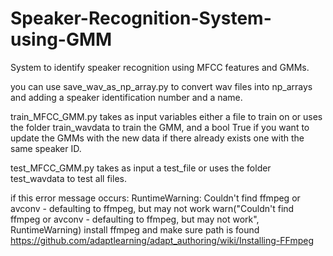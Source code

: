 # Speaker-Recognition-System-using-GMM
System to identify speaker recognition using MFCC features and GMMs.


you can use save_wav_as_np_array.py to convert wav files into np_arrays and adding a speaker identification number and a name.

train_MFCC_GMM.py takes as input variables either a file to train on or uses the folder train_wavdata to train the GMM, and a bool True if you want to update the GMMs with the new data if there already exists one with the same speaker ID.

test_MFCC_GMM.py takes as input a test_file or uses the folder test_wavdata to test all files.


if this error message occurs:  RuntimeWarning: Couldn't find ffmpeg or avconv - defaulting to ffmpeg, but may not work
  warn("Couldn't find ffmpeg or avconv - defaulting to ffmpeg, but may not work", RuntimeWarning)
  install ffmpeg and make sure path is found
  https://github.com/adaptlearning/adapt_authoring/wiki/Installing-FFmpeg
